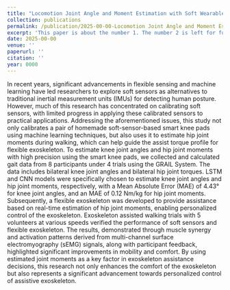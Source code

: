 ```yaml
---
title: "Locomotion Joint Angle and Moment Estimation with Soft Wearable Sensors for Personalized Exoskeleton Control"
collection: publications
permalink: /publication/2025-00-00-Locomotion Joint Angle and Moment Estimation with Soft Wearable Sensors for Personalized Exoskeleton Control
excerpt: 'This paper is about the number 1. The number 2 is left for future work.'
date: 2025-00-00
venue: ''
paperurl: ''
citation: ''
year: 0000
---
```


In recent years, significant advancements in flexible sensing and machine learning have led researchers to explore soft sensors as alternatives to traditional inertial measurement units (IMUs) for detecting human posture. However, much of this research has concentrated on calibrating soft sensors, with limited progress in applying these calibrated sensors to practical applications.  Addressing the aforementioned issues, this study not only calibrates a pair of homemade soft-sensor-based smart knee pads using machine learning techniques, but also uses it to estimate hip joint moments during walking, which can help guide the assist torque profile for flexible exoskeleton. To estimate knee joint angles and hip joint moments with high precision using the smart knee pads, we collected and calculated gait data from 8 participants under 4 trials using the GRAIL System. The data includes bilateral knee joint angles and bilateral hip joint torques. LSTM and CNN models were specifically chosen to estimate knee joint angles and hip joint moments, respectively, with a Mean Absolute Error (MAE) of 4.43° for knee joint angles, and an MAE of 0.12 Nm/kg for hip joint moments. Subsequently, a flexible exoskeleton was developed to provide assistance based on real-time estimation of hip joint moments, enabling personalized control of the exoskeleton. Exoskeleton assisted walking trials with 5 volunteers at various speeds verified the performance of soft sensors and flexible exoskeleton. The results, demonstrated through muscle synergy and activation patterns derived from multi-channel surface electromyography (sEMG) signals, along with participant feedback, highlighted significant improvements in mobility and comfort. By using estimated joint moments as a key factor in exoskeleton assistance decisions, this research not only enhances the comfort of the exoskeleton but also represents a significant advancement towards personalized control of assistive exoskeleton. 
